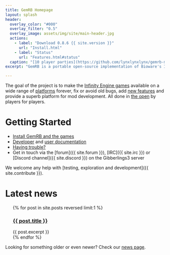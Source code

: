 ```yaml
---
title: GemRB Homepage
layout: splash
header:
  overlay_color: "#000"
  overlay_filter: "0.5"
  overlay_image: assets/img/site/main-header.jpg
  actions:
    - label: "Download 0.8.6 {{ site.version }}"
      url: "Install.html"
    - label: "Status"
      url: "Features.html#status"
  caption: "[10 player parties](https://github.com/lynxlynxlynx/gemrb-mods/tree/master/10pp)"
excerpt: "GemRB is a portable open-source implementation of Bioware's Infinity Engine"

---
```


The goal of the project is to make the [Infinity Engine games](History.md)
available on a wide range of [platforms](Supported-platforms.md) forever,
fix or avoid old bugs, add [new features](Innovations.md) and provide a superb
platform for mod development. All done in
[the open](https://www.gnu.org/philosophy/floss-and-foss.en.html) by
players for players.

# Getting Started

  - [Install GemRB and the games](Install.md)
  - [Developer](Dev-docs.md) and [user documentation](Documentation.md)
  - [Having trouble?](Feedback.html#help-i-have-a-problem)
  - Get in touch via the [forum]({{ site.forum }}),
  [IRC]({{ site.irc }}) or [Discord channel]({{ site.discord }}) on the
    Gibberlings3 server

We welcome any help with [testing, exploration and
development]({{ site.contribute }}).
    
# Latest news

<ul>
  {% for post in site.posts reversed limit:1 %}
    <h3><a href="{{ post.url }}">{{ post.title }}</a></h3>
    <div>
      {{ post.excerpt }}
    </div>
  {% endfor %}
</ul>

Looking for something older or even newer? Check our [news page](News.md#news-in-the-making).
